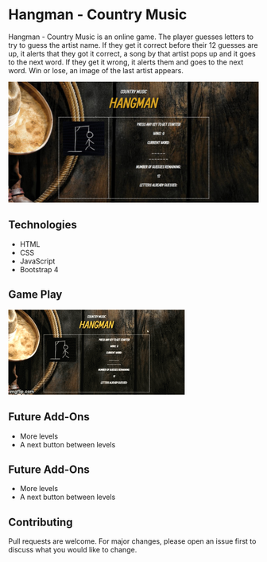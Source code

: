 # Hangman - Country Music

Hangman - Country Music is an online game. The player guesses letters to try to guess the artist name. If they get it correct before their 12 guesses are up, it alerts that they got it correct, a song by that artist pops up and it goes to the next word. If they get it wrong, it alerts them and goes to the next word. Win or lose, an image of the last artist appears. 

![Image of Hangman - Country Music Game](assets/images/HangmanGame.jpg)

## Technologies
* HTML
* CSS
* JavaScript
* Bootstrap 4

## Game Play
![GIF of actual game play](assets/images/Hangman.gif)

## Future Add-Ons
* More levels
* A next button between levels

## Future Add-Ons
* More levels
* A next button between levels

## Contributing
Pull requests are welcome. For major changes, please open an issue first to discuss what you would like to change.




